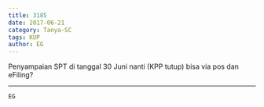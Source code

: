 ```yaml
---
title: 3185
date: 2017-06-21
category: Tanya-SC
tags: KUP
author: EG
---
```


Penyampaian SPT di tanggal 30 Juni nanti (KPP tutup) bisa via pos dan eFiling?

---



`EG`
